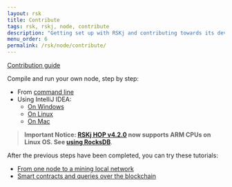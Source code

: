 ```yaml
---
layout: rsk
title: Contribute
tags: rsk, rskj, node, contribute
description: "Getting set up with RSKj and contributing towards its development."
menu_order: 6
permalink: /rsk/node/contribute/
---
```


<a href="https://github.com/rsksmart/rskj/blob/master/CONTRIBUTING.md" target="_blank" class="green-button">Contribution guide</a>

Compile and run your own node, step by step:

- From [command line](/rsk/node/contribute/cli)
- Using IntelliJ IDEA:
  - [On Windows](/rsk/node/contribute/windows)
  - [On Linux](/rsk/node/contribute/linux)
  - [On Mac](/rsk/node/contribute/macos)

> **Important Notice: [RSKj HOP v4.2.0](https://github.com/rsksmart/rskj/releases/tag/HOP-4.2.0) now supports ARM CPUs on Linux OS. See [using RocksDB](/rsk/node/configure/#using-rocksdb)**.

After the previous steps have been completed, you can try these tutorials:

- [From one node to a mining local network](/rsk/node/configure/for-mining)
- [Smart contracts and queries over the blockchain](/tutorials)
